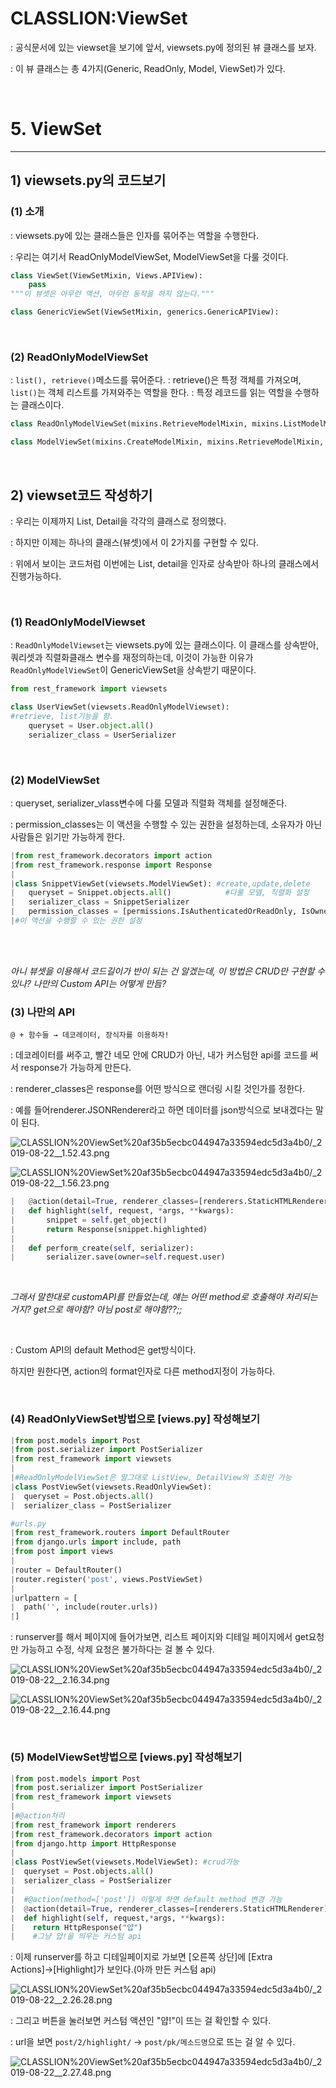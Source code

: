 # CLASSLION:ViewSet

: 공식문서에 있는 viewset을 보기에 앞서, viewsets.py에 정의된 뷰 클래스를 보자.

: 이 뷰 클래스는 총 4가지(Generic, ReadOnly, Model, ViewSet)가 있다.

<br/>

# 5. ViewSet

---

## 1) viewsets.py의 코드보기

### (1) 소개

: viewsets.py에 있는 클래스들은 인자를 묶어주는 역할을 수행한다.

: 우리는 여기서 ReadOnlyModelViewSet, ModelViewSet을 다룰 것이다.

```python
class ViewSet(ViewSetMixin, Views.APIView):
	pass
"""이 뷰셋은 아무런 액션, 아무런 동작을 하지 않는다."""
```

```python
class GenericViewSet(ViewSetMixin, generics.GenericAPIView):
```

<br/>

### (2) ReadOnlyModelViewSet

: `list(), retrieve()`메소드를 묶어준다.
: retrieve()은 특정 객체를 가져오며, `list()`는 객체 리스트를 가져와주는 역할을 한다.
: 특정 레코드를 읽는 역할을 수행하는 클래스이다.

```python
class ReadOnlyModelViewSet(mixins.RetrieveModelMixin, mixins.ListModelMixin, GenericViewSet):
```

```python
class ModelViewSet(mixins.CreateModelMixin, mixins.RetrieveModelMixin, mixins.UpdateModelMixin, mixins.DestroyModelMixin)
```

<br/>

## 2) viewset코드 작성하기

: 우리는 이제까지 List, Detail을 각각의 클래스로 정의했다.

: 하지만 이제는 하나의 클래스(뷰셋)에서 이 2가지를 구현할 수 있다. 

: 위에서 보이는 코드처럼 이번에는 List, detail을 인자로 상속받아 하나의 클래스에서 진행가능하다.

<br/>

### (1) ReadOnlyModelViewset

: `ReadOnlyModelViewset`는 viewsets.py에 있는 클래스이다. 이 클래스를 상속받아, 쿼리셋과 직렬화클래스 변수를 재정의하는데, 이것이 가능한 이유가 `ReadOnlyModelViewSet`이 GenericViewSet을 상속받기 때문이다.

```python
from rest_framework import viewsets

class UserViewSet(viewsets.ReadOnlyModelViewset):
#retrieve, list기능을 함.
	queryset = User.object.all()
	serializer_class = UserSerializer
```

<br/>

### (2) ModelViewSet

: queryset, serializer_vlass변수에 다룰 모델과 직렬화 객체를 설정해준다.

: permission_classes는 이 액션을 수행할 수 있는 권한을 설정하는데, 소유자가 아닌 사람들은 읽기만 가능하게 한다.

```python
|from rest_framework.decorators import action
|from rest_framework.response import Response
|
|class SnippetViewSet(viewsets.ModelViewSet): #create,update,delete
|	queryset = Snippet.objects.all()            #다룰 모델, 직렬화 설정
|	serializer_class = SnippetSerializer
|	permission_classes = [permissions.IsAuthenticatedOrReadOnly, IsOwnerOrReadOnly] 
|#이 액션을 수행할 수 있는 권한 설정
```

<br /> <br />

*아니 뷰셋을 이용해서 코드길이가 반이 되는 건 알겠는데, 이 방법은 CRUD만 구현할 수 있나? 나만의 Custom API는 어떻게 만듬?*
<br />
### (3) 나만의 API

`@ + 함수들 → 데코레이터, 장식자를 이용하자!`

: 데코레이터를 써주고, 빨간 네모 안에 CRUD가 아닌, 내가 커스텀한 api를 코드를 써서 response가 가능하게 만든다.

: renderer_classes은 response를 어떤 방식으로 랜더링 시킬 것인가를 정한다. 

: 예를 들어renderer.JSONRenderer라고 하면 데이터를 json방식으로 보내겠다는 말이 된다.

![CLASSLION%20ViewSet%20af35b5ecbc044947a33594edc5d3a4b0/_2019-08-22__1.52.43.png](CLASSLION%20ViewSet%20af35b5ecbc044947a33594edc5d3a4b0/_2019-08-22__1.52.43.png)

![CLASSLION%20ViewSet%20af35b5ecbc044947a33594edc5d3a4b0/_2019-08-22__1.56.23.png](CLASSLION%20ViewSet%20af35b5ecbc044947a33594edc5d3a4b0/_2019-08-22__1.56.23.png)

```python
|	@action(detail=True, renderer_classes=[renderers.StaticHTMLRenderer])
|	def highlight(self, request, *args, **kwargs):
|		snippet = self.get_object()
|		return Response(snippet.highlighted)
|	
|	def perform_create(self, serializer):
|		serializer.save(owner=self.request.user)
```

<br />

*그래서 말한대로 customAPI를 만들었는데, 얘는 어떤 method로 호출해야 처리되는 거지? get으로 해야함? 아님 post로 해야함??;;*

<br />

: Custom API의 default Method은 get방식이다.

 하지만 원한다면, action의 format인자로 다른 method지정이 가능하다.


<br/>

### (4) ReadOnlyViewSet방법으로 [views.py] 작성해보기

```python
|from post.models import Post
|from post.serializer import PostSerializer
|from rest_framework import viewsets
|
|#ReadOnlyModelViewSet은 말그대로 ListView, DetailView의 조회만 가능
|class PostViewSet(viewsets.ReadOnlyViewSet):
|  queryset = Post.objects.all()
|  serializer_class = PostSerializer
```

```python
#urls.py
|from rest_framework.routers import DefaultRouter
|from django.urls import include, path
|from post import views
|
|router = DefaultRouter()
|router.register('post', views.PostViewSet)
|
|urlpattern = [
|  path('', include(router.urls))
|]
```

: runserver를 해서 페이지에 들어가보면, 리스트 페이지와 디테일 페이지에서 get요청만 가능하고 수정, 삭제 요청은 불가하다는 걸 볼 수 있다.

![CLASSLION%20ViewSet%20af35b5ecbc044947a33594edc5d3a4b0/_2019-08-22__2.16.34.png](CLASSLION%20ViewSet%20af35b5ecbc044947a33594edc5d3a4b0/_2019-08-22__2.16.34.png)

![CLASSLION%20ViewSet%20af35b5ecbc044947a33594edc5d3a4b0/_2019-08-22__2.16.44.png](CLASSLION%20ViewSet%20af35b5ecbc044947a33594edc5d3a4b0/_2019-08-22__2.16.44.png)

<br/>

### (5) ModelViewSet방법으로 [views.py] 작성해보기

```python
|from post.models import Post
|from post.serializer import PostSerializer
|from rest_framework import viewsets
|
|#@action처리
|from rest_framework import renderers
|from rest_framework.decorators import action
|from django.http import HttpResponse
|
|class PostViewSet(viewsets.ModelViewSet): #crud가능
|  queryset = Post.objects.all()
|  serializer_class = PostSerializer
|
|  #@action(method=['post']) 이렇게 하면 default method 변경 가능
|  @action(detail=True, renderer_classes=[renderers.StaticHTMLRenderer])
|  def highlight(self, request,*args, **kwargs):
|    return HttpResponse("얍")
|    #그냥 얍!을 띄우는 커스텀 api
```

: 이제 runserver를 하고 디테일페이지로 가보면 [오른쪽 상단]에 [Extra Actions]→[Highlight]가 보인다.(아까 만든 커스텀 api)

![CLASSLION%20ViewSet%20af35b5ecbc044947a33594edc5d3a4b0/_2019-08-22__2.26.28.png](CLASSLION%20ViewSet%20af35b5ecbc044947a33594edc5d3a4b0/_2019-08-22__2.26.28.png)

: 그리고 버튼을 눌러보면 커스텀 액션인 "얍!"이 뜨는 걸 확인할 수 있다.

: url을 보면 `post/2/highlight/` → `post/pk/메소드명`으로 뜨는 걸 알 수 있다.

![CLASSLION%20ViewSet%20af35b5ecbc044947a33594edc5d3a4b0/_2019-08-22__2.27.48.png](CLASSLION%20ViewSet%20af35b5ecbc044947a33594edc5d3a4b0/_2019-08-22__2.27.48.png)
